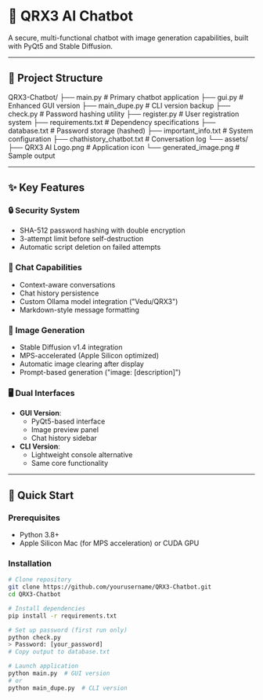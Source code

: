 # 🤖 QRX3 AI Chatbot

A secure, multi-functional chatbot with image generation capabilities, built with PyQt5 and Stable Diffusion.

---

## 📂 Project Structure
QRX3-Chatbot/
├── main.py # Primary chatbot application
├── gui.py # Enhanced GUI version
├── main_dupe.py # CLI version backup
├── check.py # Password hashing utility
├── register.py # User registration system
├── requirements.txt # Dependency specifications
├── database.txt # Password storage (hashed)
├── important_info.txt # System configuration
├── chathistory_chatbot.txt # Conversation log
└── assets/
├── QRX3 AI Logo.png # Application icon
└── generated_image.png # Sample output

---

## ✨ Key Features

### 🔒 Security System
- SHA-512 password hashing with double encryption
- 3-attempt limit before self-destruction
- Automatic script deletion on failed attempts

### 💬 Chat Capabilities
- Context-aware conversations
- Chat history persistence
- Custom Ollama model integration ("Vedu/QRX3")
- Markdown-style message formatting

### 🎨 Image Generation
- Stable Diffusion v1.4 integration
- MPS-accelerated (Apple Silicon optimized)
- Automatic image clearing after display
- Prompt-based generation ("image: [description]")

### 🖥️ Dual Interfaces
- **GUI Version**:
  - PyQt5-based interface
  - Image preview panel
  - Chat history sidebar
- **CLI Version**:
  - Lightweight console alternative
  - Same core functionality

---

## 🚀 Quick Start

### Prerequisites
- Python 3.8+
- Apple Silicon Mac (for MPS acceleration) or CUDA GPU

### Installation
```bash
# Clone repository
git clone https://github.com/yourusername/QRX3-Chatbot.git
cd QRX3-Chatbot

# Install dependencies
pip install -r requirements.txt

# Set up password (first run only)
python check.py
> Password: [your_password]
# Copy output to database.txt

# Launch application
python main.py  # GUI version
# or
python main_dupe.py  # CLI version
